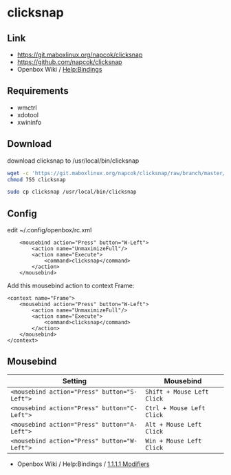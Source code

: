 
# clicksnap

## Link

* https://git.maboxlinux.org/napcok/clicksnap
* https://github.com/napcok/clicksnap
* Openbox Wiki / [Help:Bindings](http://openbox.org/wiki/Help:Bindings#Mouse_bindings)


## Requirements

* wmctrl
* xdotool
* xwininfo

## Download

download clicksnap to /usr/local/bin/clicksnap

``` sh
wget -c 'https://git.maboxlinux.org/napcok/clicksnap/raw/branch/master/clicksnap'
chmod 755 clicksnap

sudo cp clicksnap /usr/local/bin/clicksnap
```

## Config

edit ~/.config/openbox/rc.xml

```
	<mousebind action="Press" button="W-Left">
		<action name="UnmaximizeFull"/>
		<action name="Execute">
			<command>clicksnap</command>
		</action>
	</mousebind>
```

Add this mousebind action to context Frame:

```
<context name="Frame">
	<mousebind action="Press" button="W-Left">
		<action name="UnmaximizeFull"/>
		<action name="Execute">
			<command>clicksnap</command>
		</action>
	</mousebind>
</context>
```

## Mousebind

| Setting                                      | Mousebind                  |
| -------------------------------------------- | -------------------------  |
| `<mousebind action="Press" button="S-Left">` | `Shift + Mouse Left Click` |
| `<mousebind action="Press" button="C-Left">` | `Ctrl + Mouse Left Click`  |
| `<mousebind action="Press" button="A-Left">` | `Alt + Mouse Left Click`   |
| `<mousebind action="Press" button="W-Left">` | `Win + Mouse Left Click`   |

* Openbox Wiki / Help:Bindings / [1.1.1.1 Modifiers](http://openbox.org/wiki/Help:Bindings#Modifiers)
